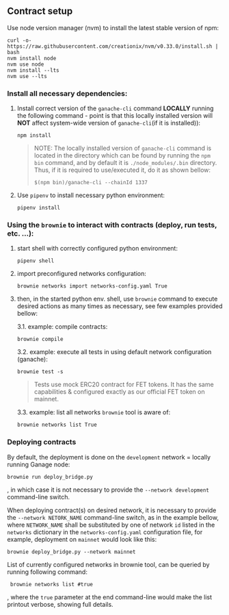 ## Contract setup
Use node version manager (nvm) to install the latest stable version of npm:

```
curl -o- https://raw.githubusercontent.com/creationix/nvm/v0.33.0/install.sh | bash
nvm install node
nvm use node
nvm install --lts
nvm use --lts
```

### Install all necessary dependencies:

1. Install correct version of the `ganache-cli` command **LOCALLY** running the following command - point is that
   this locally installed version will **NOT** affect system-wide version of `ganache-cli`(if it is installed)):
   ```shell
   npm install
   ```
   > NOTE: The locally installed version of `ganache-cli` command is located in the directory which can
   > be found by running the `npm bin` command, and by default it is `./node_modules/.bin` directory. Thus, if it is
   > required to use/executed it, do it as shown bellow:
   > ```shell
   > $(npm bin)/ganache-cli --chainId 1337
   > ```

2. Use `pipenv` to install necessary python environment:
   ```shell
   pipenv install
   ```

### Using the `brownie` to interact with contracts (deploy, run tests, etc. ...):

1. start shell with correctly configured python environment:
   ```shell
   pipenv shell
   ```

2. import preconfigured networks configuration:
   ```shell
   brownie networks import networks-config.yaml True
   ```

3. then, in the started python env. shell, use `brownie` command to execute desired actions as many times as necessary,
   see few examples provided bellow:

   3.1. example: compile contracts:
      ```shell
      brownie compile
      ```
   3.2. example: execute all tests in using default network configuration (ganache):
      ```shell
      brownie test -s
      ```
      > Tests use mock ERC20 contract for FET tokens. It has the same capabilities & configured exactly as our official
      > FET token on mainnet.
   
   3.3. example: list all networks `brownie` tool is aware of:
      ```shell
      brownie networks list True
      ```

### Deploying contracts
By default, the deployment is done on the `development` network = locally running Ganage node:
```shell
brownie run deploy_bridge.py
```
, in which case it is not necessary to provide the `--network development` command-line switch.

When deploying contract(s) on desired network, it is necessary to provide the `--network NETORK_NAME` command-line 
switch, as in the example bellow, where `NETWORK_NAME` shall be substituted by one of network `id` listed in the 
`networks` dictionary in the `networks-config.yaml` configuration file, for example, deployment on `mainnet` would
look like this:
```shell
brownie deploy_bridge.py --network mainnet 
```

List of currently configured networks in brownie tool, can be queried by running following command:
```shell
 brownie networks list #true
```
, where the `true` parameter at the end command-line would make the list printout verbose, showing full details.
